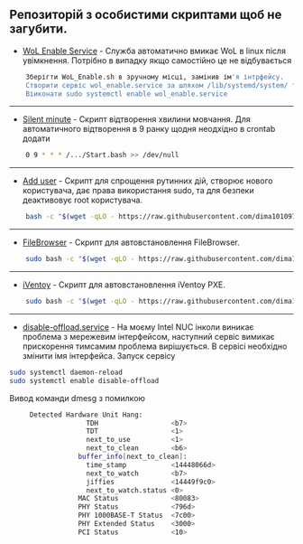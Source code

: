 ## Репозиторій з особистими скриптами щоб не загубити.  

- [WoL Enable Service](https://github.com/dima101097/linux/tree/main/WoL_Enable) - Служба автоматично вмикає WoL в linux після увімкнення. Потрібно в випадку якщо самостійно це не відбувається 
```sh
    Зберігти WoL_Enable.sh в зручному місці, замінив ім'я інтрфейсу.
    Створити сервіс wol_enable.service за шляхом /lib/systemd/system/ та вказатишлях до sh скрипта.
    Віиконати sudo systemctl enable wol_enable.service 
 ```
___
- [Silent minute](https://github.com/dima101097/linux/tree/main/Silent_minute) - Скрипт відтворення хвилини мовчання. Для автоматичного відтворення в 9 ранку щодня неодхідно в crontab додати 
```sh
    0 9 * * * /.../Start.bash >> /dev/null

 ```
___
- [Add user](https://github.com/dima101097/linux/blob/main/adduser.bash) - Скрипт для спрощення рутинних дій, створює нового користувача, дає права використання sudo, та для безпеки деактивовує root користувача.
```sh
    bash -c "$(wget -qLO - https://raw.githubusercontent.com/dima101097/linux/refs/heads/main/adduser.bash)"
 ```
___
- [FileBrowser](https://github.com/dima101097/linux/blob/main/FileBrowser.bash) - Скрипт для автовстановлення FileBrowser. 
```sh
    sudo bash -c "$(wget -qLO - https://raw.githubusercontent.com/dima101097/linux/refs/heads/main/FileBrowser.bash)"
 ```   
___
- [iVentoy](https://github.com/dima101097/linux/blob/main/iventoy.bash) - Скрипт для автовстановлення iVentoy PXE. 
```sh
    sudo bash -c "$(wget -qLO - https://raw.githubusercontent.com/dima101097/linux/refs/heads/main/iventoy.bash)"
 ```   
 ___
- [disable-offload.service](https://github.com/dima101097/linux/blob/main/disable-offload.service) - На моєму Intel NUC інколи виникає проблема з мережевим інтерфейсом, наступний сервіс вимикає прискорення тимсамим проблема вирішується. В сервісі необхідно змінити імя інтерфейса.
Запуск сервісу
```sh
sudo systemctl daemon-reload
sudo systemctl enable disable-offload
```

Вивод команди dmesg з помилкою
```sh
     Detected Hardware Unit Hang:
                   TDH                  <b7>
                   TDT                  <1>
                   next_to_use          <1>
                   next_to_clean        <b6>
                 buffer_info[next_to_clean]:
                   time_stamp           <14448066d>
                   next_to_watch        <b7>
                   jiffies              <14449f9c0>
                   next_to_watch.status <0>
                 MAC Status             <80083>
                 PHY Status             <796d>
                 PHY 1000BASE-T Status  <7c00>
                 PHY Extended Status    <3000>
                 PCI Status             <10>
 ```






